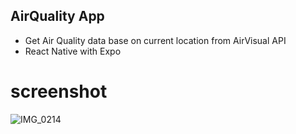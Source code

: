 ## AirQuality App 
- Get Air Quality data base on current location from AirVisual API
- React Native with Expo

# screenshot

![IMG_0214](https://github.com/jkwon-dev/AirQ_ReactNative/assets/81068818/ea86ca3e-6884-4aea-b38f-e56177da7fe9)
